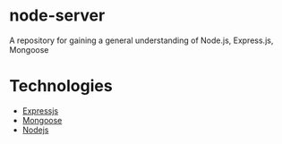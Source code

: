 # node-server
A repository for gaining a general understanding of Node.js, Express.js, Mongoose

# Technologies
- [Expressjs](https://expressjs.com/en/starter/basic-routing.html)
- [Mongoose](https://mongoosejs.com/docs/index.html)
- [Nodejs](https://nodejs.dev/en/learn/)

